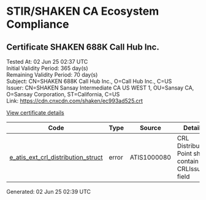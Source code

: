 # STIR/SHAKEN CA Ecosystem Compliance

## Certificate SHAKEN 688K Call Hub Inc.

Tested At: 02 Jun 25 02:37 UTC\
Initial Validity Period: 365 day(s)\
Remaining Validity Period: 70 day(s)\
Subject: CN=SHAKEN 688K Call Hub Inc., O=Call Hub Inc., C=US\
Issuer: CN=SHAKEN Sansay Intermediate CA US WEST 1, OU=Sansay CA, O=Sansay Corporation, ST=California, C=US\
Link: https://cdn.cnxcdn.com/shaken/ec993ad525.crt

[View certificate details](https://x509.io/?cert=MIICrTCCAlOgAwIBAgIUQpx8cHEeOCDwuOHerm%2FzJiJkpkwwCgYIKoZIzj0EAwIwgYUxCzAJBgNVBAYTAlVTMRMwEQYDVQQIDApDYWxpZm9ybmlhMRswGQYDVQQKDBJTYW5zYXkgQ29ycG9yYXRpb24xEjAQBgNVBAsMCVNhbnNheSBDQTEwMC4GA1UEAwwnU0hBS0VOIFNhbnNheSBJbnRlcm1lZGlhdGUgQ0EgVVMgV0VTVCAxMB4XDTI0MDgxMDE5MDE1M1oXDTI1MDgxMDE5MDE1M1owSTELMAkGA1UEBhMCVVMxFjAUBgNVBAoMDUNhbGwgSHViIEluYy4xIjAgBgNVBAMMGVNIQUtFTiA2ODhLIENhbGwgSHViIEluYy4wWTATBgcqhkjOPQIBBggqhkjOPQMBBwNCAATtTmd6yNWCoGqhBjdbLFA5VdEGMe8ofyo8AQfVCLRWMLscrkXy8%2FCLKhIkSNsxfhv8mCtLG4FbpegTF6kkXCWoo4HbMIHYMBYGCCsGAQUFBwEaBAowCKAGFgQ2ODhLMBcGA1UdIAQQMA4wDAYKYIZIAYb%2FCQEBBDAdBgNVHQ4EFgQUfYLbybXczAGb%2FPF8pdEFIwpUaG8wHwYDVR0jBBgwFoAUrNOT9UNDzAq%2BRVgXE32SfNzDAUYwRwYDVR0fBEAwPjA8oDqgOIY2aHR0cHM6Ly9hdXRoZW50aWNhdGUtYXBpLmljb25lY3Rpdi5jb20vZG93bmxvYWQvdjEvY3JsMAwGA1UdEwEB%2FwQCMAAwDgYDVR0PAQH%2FBAQDAgeAMAoGCCqGSM49BAMCA0gAMEUCIHIyIDEd9NGdkki09KaFgEWMS%2BAtbL2C72LRENSno6osAiEAmcAZjEucwu0RxIWEK3I8cIFrvcnqZ4AGl1MkLy6J0uA%3D)

| Code | Type | Source | Details |
|------|------|--------|---------|
| [e_atis_ext_crl_distribution_struct](../../ISSUES/e_atis_ext_crl_distribution_struct/README.md) | error | ATIS1000080 | CRL Distribution Point shall contain a CRLIssuer field |


Generated: 02 Jun 25 02:39 UTC